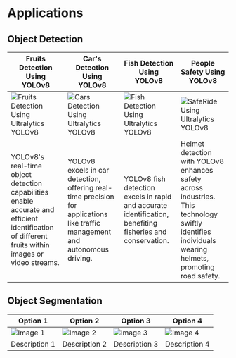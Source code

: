 # Applications

## Object Detection

| Fruits Detection Using YOLOv8                                                                                                     | Car's Detection Using YOLOv8                                                                                                    | Fish Detection Using YOLOv8                                                                                                                                   | People Safety Using YOLOv8                                                                                                                                      |
| --------------------------------------------------------------------------------------------------------------------------------------------- | ------------------------------------------------------------------------------------------------------------------------------------------- | --------------------------------------------------------------------------------------------------------------------------------------------- | --------------------------------------------------------------------------------------------------------------------------------------------- |
| ![Fruits Detection Using Ultralytics YOLOv8](https://github.com/RizwanMunawar/ultralytics/assets/62513924/2feb3bcf-22f4-469d-a4b8-d3444617e852) | ![Cars Detection Using Ultralytics YOLOv8](https://github.com/RizwanMunawar/ultralytics/assets/62513924/16e7ea3b-ce02-44e8-88c2-3b465958de8d) | ![Fish Detection Using Ultralytics YOLOv8](https://github.com/RizwanMunawar/ultralytics/assets/62513924/930e4c85-c5c5-4caa-a4ab-008674c79bdf) | ![SafeRide Using Ultralytics YOLOv8](https://github.com/RizwanMunawar/ultralytics/assets/62513924/875b97e0-5950-4f8d-8c1d-af85333dbc2c) | 
| YOLOv8's real-time object detection capabilities enable accurate and efficient identification of different fruits within images or video streams.                                                                                                | YOLOv8 excels in car detection, offering real-time precision for applications like traffic management and autonomous driving.                                                                                                    | YOLOv8 fish detection excels in rapid and accurate identification, benefiting fisheries and conservation.                                                                                                                                | Helmet detection with YOLOv8 enhances safety across industries. This technology swiftly identifies individuals wearing helmets, promoting road safety.                                                                                                                              |




## Object Segmentation

| Option 1        | Option 2        | Option 3        | Option 4        |
|-----------------|-----------------|-----------------|-----------------|
| ![Image 1](image_url_1) | ![Image 2](image_url_2) | ![Image 3](image_url_3) | ![Image 4](image_url_4) |
| Description 1   | Description 2   | Description 3   | Description 4   |

